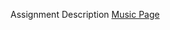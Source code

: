 Assignment Description
<a href="https://docs.google.com/document/d/1z77ROyQx0VqtKVHLk0-Qx3bNerz0261SMjeCF6-kprA/edit?usp=sharing">Music Page</a>
